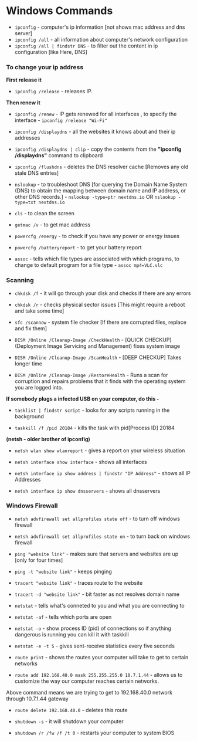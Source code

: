 # Windows Commands

- ```ipconfig``` - computer's ip information [not shows mac address and dns server]
- ```ipconfig /all``` - all information about computer's network configuration
- ```ipconfig /all | findstr DNS``` - to filter out the content in ip configuration [like Here, DNS]

### To change your ip address

**First release it**
- ```ipconfig /release``` - releases IP.

**Then renew it** 

- ```ipconfig /renew```  - IP gets renewed for all interfaces , to specify the interface - ```ipconfig /release "Wi-Fi"```

- ```ipconfig /displaydns``` - all the websites it knows about and their ip addresses

- ```ipconfig /displaydns | clip``` - copy the contents from the **"ipconfig /displaydns"** command to clipboard

- ```ipconfig /flushdns``` - deletes the DNS resolver cache [Removes any old stale DNS entries]

- ```nslookup``` - to troubleshoot DNS [for querying the Domain Name System (DNS) to obtain the mapping between domain name and IP address, or other DNS records.] - ```nslookup -type=ptr nextdns.io``` OR ```nslookup -type=txt nextdns.io```

- ```cls``` - to clean the screen

- ```getmac /v``` - to get mac address

- ```powercfg /energy``` - to check if you have any power or energy issues

- ```powercfg /batteryreport``` - to get your battery report
- ```assoc``` - tells which file types are associated with which programs, to change to default program for a file type - ```assoc mp4=VLC.vlc```

### Scanning

- ```chkdsk /f``` - it will go through your disk and checks if there are any errors

- ```chkdsk /r``` - checks physical sector issues [This might require a reboot and take some time]

- ```sfc /scannow``` - system file checker [If there are corrupted files, replace and fix them]

- ```DISM /Online /Cleanup-Image /CheckHealth``` - [QUICK CHECKUP] (Deployment Image Servicing and Management) fixes system image

- ```DISM /Online /Cleanup-Image /ScanHealth``` - [DEEP CHECKUP] Takes longer time

- ```DISM /Online /Cleanup-Image /RestoreHealth``` - Runs a scan for corruption and repairs problems that it finds with the operating system you are logged into.


**If somebody plugs a infected USB on your computer, do this -**
- ```tasklist | findstr script``` - looks for any scripts running in the background

- ```taskkill /f /pid 20184``` - kills the task with pid[Process ID] 20184


**(netsh - older brother of ipconfig)**
- ```netsh wlan show wlanreport``` - gives a report on your wireless situation

- ```netsh interface show interface``` - shows all interfaces

- ```netsh interface ip show address | findstr "IP Address"``` - shows all IP Addresses

- ```netsh interface ip show dnsservers``` - shows all dnsservers

### Windows Firewall 
- ```netsh advfirewall set allprofiles state off``` - to turn off windows firewall 

- ```netsh advfirewall set allprofiles state on``` - to turn back on windows firewall

- ```ping "website link"``` - makes sure that servers and websites are up [only for four times]

- ```ping -t "website link"``` - keeps pinging

- ```tracert "website link"``` - traces route to the website

- ```tracert -d "website link"``` - bit faster as not resolves domain name

- ```netstat``` - tells what's conneted to you and what you are connecting to

- ```netstat -af``` - tells which ports are open

- ```netstat -o``` - show process ID (pid) of connections so if anything dangerous is running you can kill it with taskkill

- ```netstat -e -t 5``` - gives sent-receive statistics every five seconds

- ```route print``` - shows the routes your computer will take to get to certain networks 

- ```route add 192.168.40.0 mask 255.255.255.0 10.7.1.44``` - allows us to customize the way our computer reaches certain networks.

Above command means we are trying to get to 192.168.40.0 network through 10.7.1.44 gateway

- ```route delete 192.168.40.0``` - deletes this route


- ```shutdown -s``` - it will shutdown your computer

- ```shutdown /r /fw /f /t 0``` - restarts your computer to system BIOS 